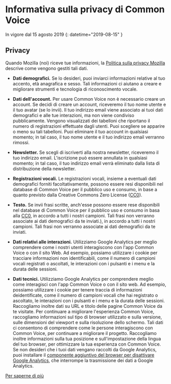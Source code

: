# Informativa sulla privacy di Common Voice 

In vigore dal 15 agosto 2019 {: datetime="2019-08-15" }

## Privacy

Quando Mozilla (noi) riceve tue informazioni, la [Politica sulla privacy Mozilla](https://www.mozilla.org/privacy) descrive come vengono gestiti tali dati.

* **Dati demografici.** Se lo desideri, puoi inviarci informazioni relative al tuo accento, età anagrafica e sesso. Tali informazioni ci aiutano a creare e migliorare strumenti e tecnologia di riconoscimento vocale.

* **Dati dell'account.** Per usare Common Voice non è necessario creare un account. Se decidi di creare un account, riceveremo il tuo nome utente e il tuo avatar (se lo invii). Il tuo indirizzo email viene associato ai tuoi dati demografici e alle tue interazioni, ma non viene condiviso pubblicamente. Vengono visualizzati dei tabelloni che riportano il numero di registrazioni effettuate dagli utenti. Puoi scegliere se apparire o meno su tali tabelloni. Puoi eliminare il tuo account in qualsiasi momento; in tal caso, il tuo nome utente e il tuo indirizzo email verranno rimossi.

* **Newsletter.** Se scegli di iscriverti alla nostra newsletter, riceveremo il tuo indirizzo email. L'iscrizione può essere annullata in qualsiasi momento; in tal caso, il tuo indirizzo email verrà eliminato dalla lista di distribuzione della newsletter.

* **Registrazioni vocali.** Le registrazioni vocali, insieme a eventuali dati demografici forniti facoltativamente, possono essere resi disponibili nel database di Common Voice per il pubblico uso e consumo, in base a quanto previsto dalla Creative Commons Zero License ([CC0](https://creativecommons.org/publicdomain/zero/1.0/)).

* **Testo.** Se invii frasi scritte, anch'esse possono essere rese disponibili nel database di Common Voice per il pubblico uso e consumo in basa alla [CC0](https://creativecommons.org/publicdomain/zero/1.0/), in accordo a tutti i nostri campioni. Tali frasi non verranno associate ai dati demografici da te inviati.), in accordo a tutti i nostri campioni. Tali frasi non verranno associate ai dati demografici da te inviati.

* **Dati relativi alle interazioni.** Utilizziamo Google Analytics per meglio comprendere come i nostri utenti interagiscono con l'app Common Voice o con il sito Web. Ad esempio, possiamo utilizzare i cookie per tracciare informazioni non identificabili, come il numero di campioni vocali registrati o ascoltati, le interazioni con i pulsanti e i menu e la durata delle sessioni.

* **Dati tecnici.** Utilizziamo Google Analytics per comprendere meglio come interagisci con l'app Common Voice o con il sito web. Ad esempio, possiamo utilizzare i cookie per tenere traccia di informazioni deidentificate, come il numero di campioni vocali che hai registrato o ascoltato, le interazioni con i pulsanti e i menu e la durata delle sessioni. Raccogliamo inoltre dati su URL e titolo delle pagine Common Voice da te visitate. Per continuare a migliorare l'esperienza Common Voice, raccogliamo informazioni sul tipo di browser utilizzato e sulla versione, sulle dimensioni del viewport e sulla risoluzione dello schermo. Tali dati ci consentono di comprendere come le persone interagiscono con Common Voice, per continuare a migliorare il progetto. Raccogliamo inoltre informazioni sulla tua posizione e sull'impostazione della lingua del tuo browser, per ottimizzare la tua esperienza con Common Voice. Se non desideri che i tuoi dati vengano raccolti da Google Analytics, puoi installare il [componente aggiuntivo del browser per disattivare Google Analytics](https://tools.google.com/dlpage/gaoptout), che interrompe la trasmissione dei dati a Google Analytics. 

[Per saperne di più](https://github.com/mozilla/voice-web/blob/master/docs/data_dictionary.md)

